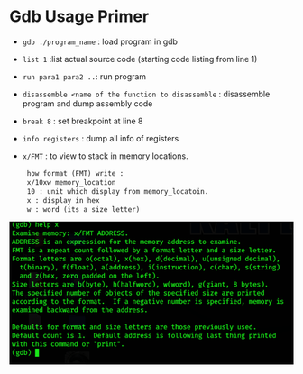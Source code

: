 # Gdb Usage Primer

 - `gdb ./program_name` : load program in gdb

 - `list 1` :list actual source code  (starting code listing from line 1)

 - `run para1 para2 ..`: run program

 - `disassemble <name of the function to disassemble` : disassemble program and dump assembly code

 - `break 8` : set breakpoint at line 8

 - `info registers` : dump all info of registers

 - `x/FMT` : to view to stack in memory locations.

 		how format (FMT) write :
 		x/10xw memory_location
 		10 : unit which display from memory_locatoin.
 		x : display in hex
 		w : word (its a size letter)

![view_stack](./img/gdb/view_stack.png)
